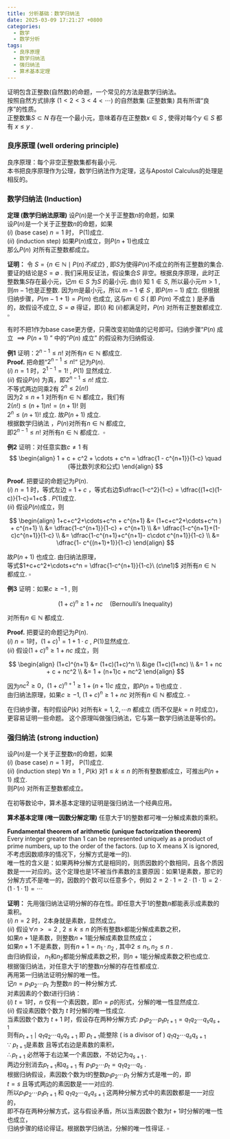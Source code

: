 ```yaml
---
title: 分析基础：数学归纳法
date: 2025-03-09 17:21:27 +0800
categories:
  - 数学
  - 数学分析
tags:
  - 良序原理
  - 数学归纳法
  - 强归纳法
  - 算术基本定理
---
```

证明包含正整数(自然数)的命题，一个常见的方法是数学归纳法。  
按照自然方式排序 ($1<2<3<4<\cdots$) 的自然数集 (正整数集) 具有所谓“良序”的性质。  
正整数集$S \subset N$ 存在一个最小元，意味着存在正整数$x \in S$ , 使得对每个$y \in S$ 都有 $x \le y$ .

### 良序原理 (well ordering principle)  

良序原理：每个非空正整数集都有最小元.    
本书把良序原理作为公理，数学归纳法作为定理，这与Apostol Calculus的处理是相反的。

### 数学归纳法 (Induction)

**定理 (数学归纳法原理)**  设$P(n)$是一个关于正整数$n$的命题，如果    
设$P(n)$是一个关于正整数$n$的命题，如果    
$(i)$ (base case)  $n=1$ 时， P(1)成立.  
$(ii)$ (induction step)   如果$P(n)$成立，则$P(n+1)$也成立   
那么$P(n)$ 对所有正整数都成立。   

**证明：** 令 $S = \lbrace{ n \in \mathbb{N} \mid P(n)不成立 \rbrace}$ , 即$S$为使得$P(n)$不成立的所有正整数的集合. 要证的结论是$S=\emptyset$ . 我们采用反证法，假设集合$S$ 非空。根据良序原理，此时正整数集$S$存在最小元，记$m \in S$ 为$S$ 的最小元. 由$(i)$ 知 $1 \notin S$, 所以最小元$m > 1$ , 则$m-1$也是正整数. 因为$m$是最小元，所以 $m-1 \notin S$ , 即$P(m-1)$ 成立. 但根据归纳步骤，$P(m-1+1) = P(m)$ 也成立, 这与$m \in S$ ( 即 $P(m)$ 不成立 ) 是矛盾的，故假设不成立, $S = \emptyset$ 得证，即$(i)$ 和 $(ii)$都满足时，$P(n)$ 对所有正整数都成立.   $\square$

有时不把1作为base case更方便，只需改变初始值的记号即可。归纳步骤“$P(n)$ 成立 $\implies P(n+1)$ ” 中的“$P(n)$ 成立” 的假设称为归纳假设.   


**例1**  证明：$2^{n-1} \le n!$ 对所有$n \in \mathbb{N}$ 都成立.  
**Proof.**  把命题“$2^{n-1} \le n!$” 记为$P(n)$.   
$(i)$  $n=1$ 时，$2^{1-1}=1!$ , $P(1)$ 显然成立.  
$(ii)$ 假设$P(n)$ 为真，即$2^{n-1}\le n!$ 成立.   
不等式两边同乘$2$有 $2^n \le 2(n!)$    
因为$2 \le n+1$ 对所有$n \in \mathbb{N}$ 都成立，我们有   
$2(n!)\le (n+1)n! = (n+1)!$   则   
$2^n \le (n+1)!$ 成立.  故$P(n+1)$ 成立.  
根据数学归纳法 ，$P(n)$对所有$n \in \mathbb{N}$ 都成立,   
即$2^{n-1} \le n!$ 对所有$n \in \mathbb{N}$ 都成立. $\ \square$    

**例2** 证明：对任意实数$c \ne 1$ 有       
$$
\begin{align}
1 + c + c^2 + \cdots + c^n = \dfrac{1 - c^{n+1}}{1-c}  \quad (等比数列求和公式)
\end{align}
$$


**Proof.** 把要证的命题记为$P(n)$.     
$(i)$  $n = 1$ 时，等式左边 = $1 + c$ ，等式右边$\dfrac{1-c^2}{1-c} = \dfrac{(1+c)(1-c)}{1-c}=1+c$ . $P(1)$成立.    
$(ii)$ 假设$P(n)$成立，则  
    
$$
\begin{align}
1+c+c^2+\cdots+c^n + c^{n+1} &= (1+c+c^2+\cdots+c^n ) + c^{n+1} \\
&= \dfrac{1-c^{n+1}}{1-c} + c^{n+1}  \\
&= \dfrac{1-c^{n+1}+(1-c)c^{n+1}}{1-c} \\
&= \dfrac{1-c^{n+1}+c^{n+1}- c\cdot c^{n+1}}{1-c} \\
&= \dfrac{1- c^{(n+1)+1}}{1-c}
\end{align}
$$


故$P(n+1)$ 也成立. 由归纳法原理，  
等式$1+c+c^2+\cdots+c^n = \dfrac{1-c^{n+1}}{1-c}\ (c\ne1)$ 对所有$n \in \mathbb{N}$ 都成立. $\square$     

**例3**  证明：如果$c \ge -1$ ,  则  


$$
(1+c)^n \ge 1 + nc \quad (\text{Bernoulli's Inequality})
$$


对所有$n \in \mathbb{N}$ 都成立.

**Proof.**  把要证的命题记为$P(n)$.   
$(i)$ $n=1$时，$(1+c)^1 = 1 + 1\cdot c$ , $P(1)$显然成立.  
$(ii)$ 假设$(1+c)^n \ge 1+nc$ 成立，则 

 

$$
\begin{align}
(1+c)^{n+1} &= (1+c)(1+c)^n \\
					  &\ge (1+c)(1+nc) \\
					  &= 1 + nc + c + nc^2 \\
					  &= 1 + (n+1)c + nc^2
\end{align}
$$


因为$nc^2 \ge 0$，$(1+c)^{n+1} \ge 1+(n+1)c$ 成立，即$P(n+1)$也成立 .     
由归纳法原理，如果$c\ge -1$, $(1+c)^n \ge 1+nc$ 对所有$n \in \mathbb{N}$ 都成立.   $\square$     

在归纳步骤，有时假设$P(k)$ 对所有$k=1,2,\cdots n$ 都成立 (而不仅是$k=n$ 时成立)，更容易证明一些命题。 这个原理叫做强归纳法，它与第一数学归纳法是等价的。  


### 强归纳法 (strong induction)

设$P(n)$是一个关于正整数$n$的命题，如果    
$(i)$ (base case)  $n=1$ 时， P(1)成立.  
$(ii)$ (induction step)   $\forall n \ge 1$ ,  $P(k)$ 对$1 \le k \le n$ 的所有整数都成立，可推出$P(n+1)$ 成立.  
则$P(n)$ 对所有正整数都成立。      

在初等数论中，算术基本定理的证明是强归纳法一个经典应用。

**算术基本定理 (唯一因数分解定理)**  任意大于1的整数都可唯一分解成素数的乘积。      

**Fundamental theorem of arithmetic (unique factorization theorem)**  
 Every integer greater than 1 can be represented uniquely as a product of prime numbers, up to the order of the factors. (up to X means X is ignored, 不考虑因数顺序的情况下，分解方式是唯一的).   
唯一性的含义是：如果两种分解方式是相同的，则质因数的个数相同，且各个质因数是一一对应的。这个定理也是1不被当作素数的主要原因：如果1是素数，那它的分解方式不是唯一的，因数的个数可以任意多个，例如 $2 = 2 \cdot 1 = 2 \cdot (1 \cdot 1) = 2 \cdot (1\cdot 1\cdot 1) = \cdots$      

**证明：** 先用强归纳法证明分解的存在性。即任意大于1的整数$n$都能表示成素数的乘积。  
$(i)$ $n = 2$ 时，2本身就是素数，显然成立。  
$(ii)$ 假设$\forall n >= 2$ , $2 \le k \le n$ 的所有整数$k$都能分解成素数之积，   
如果$n+1$是素数，则整数$n+1$能分解成素数显然成立；  
如果$n+1$ 不是素数，则有$n+1 = n_1 \cdot n_2$ , 其中$2 \le n_1, n_2 \le n$ .   
由归纳假设， $n_1$和$n_2$都能分解成素数之积，则$n+1$能分解成素数之积也成立.     
根据强归纳法，对任意大于1的整数$n$分解的存在性都成立.  
再用第一归纳法证明分解的唯一性。    
记$n = p_1p_2\cdots p_t$ 为整数$n$ 的一种分解方式.  
对素因素的个数$t$进行归纳：  
$(i)$ $t = 1$时，$n$ 仅有一个素因数，即$n=p$的形式，分解的唯一性显然成立.    
$(ii)$ 假设素因数个数为 $t$ 时分解的唯一性成立.   
当素因数个数为 $t+1$ 时，假设存在两种分解方式: $p_1p_2\cdots p_tp_{t+1} = q_1q_2\cdots q_sq_{s+1}$  
则有$p_{t+1} \mid q_1q_2\cdots q_sq_{s+1}$   即 $p_{t+1}$能整除 ( is a divisor of ) $q_1q_2\cdots q_sq_{s+1}$    
$\because$ $p_{t+1}$是素数 且等式右边是素数的乘积，  
$\therefore p_{t+1}$ 必然等于右边某一个素因数，不妨记为$q_{s+1}$ .   
两边分别消去$p_{t+1}$和$q_{s+1}$ 有 $p_1p_2\cdots p_t = q_1q_2\cdots q_s$ .    
根据归纳假设，素因数个数为$t$的整数$p_1p_2\cdots p_t$ 分解方式是唯一的，即  
$t = s$ 且等式两边的素因数是一一对应的.  
所以$p_1p_2\cdots p_tp_{t+1}$ 和 $q_1q_2\cdots q_sq_{s+1}$ 这两种分解方式中的素因数都是一一对应的，  
即不存在两种分解方式，这与假设矛盾，所以当素因数个数为$t+1$时分解的唯一性也成立，  
归纳步骤的结论得证。根据数学归纳法，分解的唯一性得证.     $\square$           